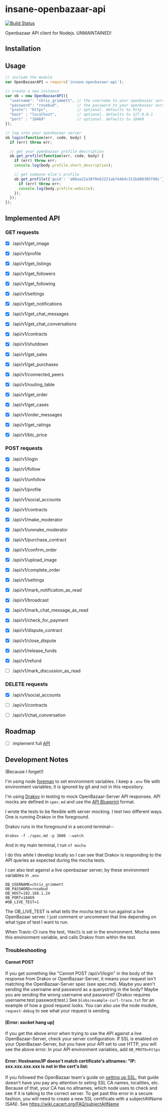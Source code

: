 # insane-openbazaar-api

[![Build Status](https://travis-ci.org/insanity54/insane-openbazaar-api.svg?branch=master)](https://travis-ci.org/insanity54/insane-openbazaar-api)

Openbazaar API client for Nodejs. UNMAINTAINED!

## Installation



## Usage

```js
// include the module
var OpenBazaarAPI = require('insane-openbazaar-api');

// create a new instance
var ob = new OpenBazaarAPI({
  "username": "chris_grimmett", // the username to your openbazaar server
  "password": "rosebud",        // the password to your openbazaar server
  "proto": "https",             // optional. defaults to http
  "host" : "localhost",         // optional. defaults to 127.0.0.1
  "port" : "18469"              // optional. defaults to 18469
});

// log into your openbazaar server
ob.login(function(err, code, body) {
  if (err) throw err;

  // get your openbazaar profile description
  ob.get_profile(function(err, code, body) {
    if (err) throw err;
    console.log(body.profile.short_description);

    // get someone else's profile
    ob.get_profile({'guid': 'a06aa22a38f0e62221ab74464c311bd88305f88c'}, function(err, code, body) {
      if (err) throw err;
      console.log(body.profile.website);
    });
  });
});

```



## Implemented API

### GET requests

* [x] /api/v1/get_image
* [x] /api/v1/profile
* [x] /api/v1/get_listings
* [x] /api/v1/get_followers
* [x] /api/v1/get_following
* [x] /api/v1/settings
* [x] /api/v1/get_notifications
* [x] /api/v1/get_chat_messages
* [x] /api/v1/get_chat_conversations
* [x] /api/v1/contracts
* [x] /api/v1/shutdown
* [x] /api/v1/get_sales
* [x] /api/v1/get_purchases
* [x] /api/v1/connected_peers
* [x] /api/v1/routing_table
* [x] /api/v1/get_order
* [x] /api/v1/get_cases
* [x] /api/v1/order_messages
* [x] /api/v1/get_ratings
* [x] /api/v1/btc_price


### POST requests

* [x] /api/v1/login
* [x] /api/v1/follow
* [x] /api/v1/unfollow
* [x] /api/v1/profile
* [x] /api/v1/social_accounts
* [x] /api/v1/contracts
* [x] /api/v1/make_moderator
* [x] /api/v1/unmake_moderator
* [x] /api/v1/purchase_contract
* [x] /api/v1/confirm_order
* [x] /api/v1/upload_image
* [x] /api/v1/complete_order
* [x] /api/v1/settings
* [x] /api/v1/mark_notification_as_read
* [x] /api/v1/broadcast
* [x] /api/v1/mark_chat_message_as_read
* [x] /api/v1/check_for_payment
* [x] /api/v1/dispute_contract
* [x] /api/v1/close_dispute
* [x] /api/v1/release_funds
* [x] /api/v1/refund
* [ ] /api/v1/mark_discussion_as_read


### DELETE requests

* [x] /api/v1/social_accounts
* [ ] /api/v1/contracts
* [ ] /api/v1/chat_conversation


## Roadmap

* [ ] implement full [API](https://github.com/OpenBazaar/OpenBazaar-Server/blob/master/api/restapi.py)


## Development Notes

(Because I forget!)

I'm using node [foreman](https://www.npm.js/package/foreman) to set environment variables. I keep a `.env` file with environment variables; it is ignored by git and not in this repository.

I'm using [Drakov](https://www.npmjs.com/package/drakov) in testing to mock OpenBazaar-Server API responses. API mocks are defined in `spec.md` and use the [API Blueprint](https://apiblueprint.org/) format.

I wrote the tests to be flexible with server mocking. I test two different ways. One is running Drakov in the foreground.

Drakov runs in the foreground in a second terminal--

    drakov -f ./spec.md -p 3000 --watch

And in my main terminal, I run `nf mocha`

I do this while I develop locally so I can see that Drakov is responding to the API queries as expected during the mocha tests.

I can also test against a live openbazaar server, by these environment variables in `.env`

    OB_USERNAME=chris_grimmett
    OB_PASSWORD=rosebud
    OB_HOST=192.168.1.24
    OB_PORT=18469
    #OB_LIVE_TEST=1

The OB_LIVE_TEST is what tells the mocha test to run against a live OpenBazaar server. I just comment or uncomment that line depending on what type of test I want to run.

When Travic-CI runs the test, `TRAVIS` is set in the environment. Mocha sees this environment variable, and calls Drakov from within the test.


### Troubleshooting

#### Cannot POST

If you get something like "Cannot POST /api/v1/login" in the body of the response from Drakov or OpenBazaar-Server, it means your request isn't matching the OpenBazaar-Server spec (see spec.md). Maybe you aren't sending the username and password as a querystring in the body? Maybe you are sending the wrong username and password? (Drakov requires username:test password:test.) See `blobs/example-curl-trace.txt` for an example of how a good request looks. You can also use the node module, `request-debug` to see what your request is sending.


#### [Error: socket hang up]

If you get the above error when trying to use the API against a live OpenBazaar-Server, check your server configuration. If SSL is enabled on your OpenBazaar-Server, but you have your API set to use HTTP, you will see the above error. In your API environment variables, add `OB_PROTO=https`


#### Error: Hostname/IP doesn't match certificate's altnames: "IP: xxx.xxx.xxx.xxx is not in the cert's list:

If you followed the OpenBazaar team's guide on [setting up SSL](https://slack-files.com/T02FPGBKB-F0XK9ND2Q-fc5e6500a3), that guide doesn't have you pay any attention to seting SSL CA names, localities, etc. Because of that, your CA has no altnames, which node uses to check and see if it is talking to the correct server. To get past this error in a secure fashion, you will need to create a new SSL certificate with a subjectAltName (SAN). See https://wiki.cacert.org/FAQ/subjectAltName
